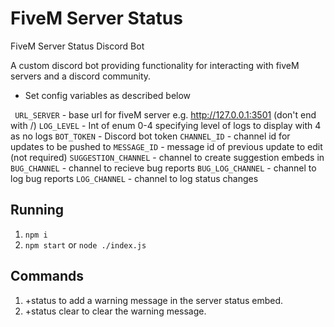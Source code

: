 # [](#fivem-server-status)FiveM Server Status

FiveM Server Status Discord Bot

A custom discord bot providing functionality for interacting with fiveM servers and a discord community.

*   Set config variables as described below

   ` URL_SERVER` - base url for fiveM server e.g. http://127.0.0.1:3501 (don't end with /)
    `LOG_LEVEL` - Int of enum 0-4 specifying level of logs to display with 4 as no logs
    `BOT_TOKEN` - Discord bot token
    `CHANNEL_ID` - channel id for updates to be pushed to
    `MESSAGE_ID` - message id of previous update to edit (not required)
    `SUGGESTION_CHANNEL` - channel to create suggestion embeds in
    `BUG_CHANNEL` - channel to recieve bug reports
    `BUG_LOG_CHANNEL` - channel to log bug reports
    `LOG_CHANNEL` - channel to log status changes

## [](#running)Running

1.  `npm i`
2.  `npm start` or `node ./index.js`

## [](#commands)Commands

1.  +status to add a warning message in the server status embed.
2.  +status clear to clear the warning message.

</article>

</div>

</div>

</details-dialog></details></div>

</div>

</main>

</div>

</div>

<div class="footer container-xl width-full p-responsive" role="contentinfo">
